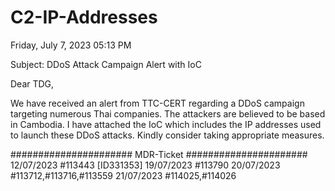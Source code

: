 # C2-IP-Addresses

Friday, July 7, 2023 05:13 PM

Subject: DDoS Attack Campaign Alert with IoC 
 
Dear TDG,
 
We have received an alert from TTC-CERT regarding a DDoS campaign targeting numerous Thai companies. The attackers are believed to be based in Cambodia. I have attached the IoC  which includes the IP addresses used to launch these DDoS attacks. Kindly consider taking appropriate measures.

######################
MDR-Ticket
######################
12/07/2023 #113443 [ID331353]
19/07/2023 #113790
20/07/2023 #113712,#113716,#113559
21/07/2023 #114025,#114026
